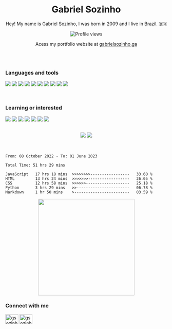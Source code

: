 <div align=center>
<h1>Gabriel Sozinho</h1>

Hey! My name is Gabriel Sozinho, I was born in 2009 and I live in Brazil. 🇧🇷

![Profile views](https://gpvc.arturio.dev/gabrielsozinho)
<br>

Acess my portfolio website at [gabrielsozinho.ga](https://gabrielsozinho.ga)
</div>
<br>
<br>


### Languages and tools
![](https://img.shields.io/badge/-JavaScript-black?style=flat&logo=javascript)
![](https://img.shields.io/badge/-HTML-black?style=flat&logo=html5)
![](https://img.shields.io/badge/-CSS-black?style=flat&logo=css3)
![](https://img.shields.io/badge/-Python-black?style=flat&logo=python)
![](https://img.shields.io/badge/-Git-black?style=flat&logo=git)
![](https://img.shields.io/badge/-GitHub-black?style=flat&logo=github)
![](https://img.shields.io/badge/-Firebase-black?style=flat&logo=firebase)
![](https://img.shields.io/badge/-Figma-black?style=flat&logo=figma)
![](https://img.shields.io/badge/-Markdown-black?style=flat&logo=markdown)
![](https://img.shields.io/badge/-Json-black?style=flat&logo=json)


<br>

### Learning or interested
![](https://img.shields.io/badge/-ReactJs-black?style=flat&logo=react)
![](https://img.shields.io/badge/-NodeJs-black?style=flat&logo=node.js)
![](https://img.shields.io/badge/-MySQL-black?style=flat&logo=mysql)
![](https://img.shields.io/badge/-NextJs-black?style=flat&logo=next.js)
![](https://img.shields.io/badge/-Typescript-black?style=flat&logo=typescript)
![](https://img.shields.io/badge/-Linux-black?style=flat&logo=linux)
![](https://img.shields.io/badge/-SEO-black?style=flat&logo=google)

<br>
<div align="center">
<img src="https://github-readme-stats.vercel.app/api?username=gabrielsozinho&hide_border=true&count_private=true&show_icons=true&theme=tokyonight">
<img src="https://github-readme-streak-stats.herokuapp.com/?user=gabrielsozinho&theme=tokyonight&hide_border=true">
</div>
<br>
<br>


<!--START_SECTION:waka-->

```text
From: 08 October 2022 - To: 01 June 2023

Total Time: 51 hrs 29 mins

JavaScript   17 hrs 18 mins  >>>>>>>>-----------------   33.60 %
HTML         13 hrs 24 mins  >>>>>>>------------------   26.05 %
CSS          12 hrs 58 mins  >>>>>>-------------------   25.18 %
Python       3 hrs 29 mins   >>-----------------------   06.78 %
Markdown     1 hr 50 mins    >------------------------   03.59 %
```

<!--END_SECTION:waka-->


<div align="center">
<a href="https://open.spotify.com/user/8b60sqizebp24h9m47wol5y2n"><img src="https://novatorem.vercel.app/api/spotify?background_color=0d1117&border_color=ffffff" width="300"></a>
</div>

### Connect with me
<p align="left">
<a href="https://twitter.com/gsozinhos" target="blank"><img align="center" src="https://raw.githubusercontent.com/rahuldkjain/github-profile-readme-generator/master/src/images/icons/Social/twitter.svg" alt="gsozinhos" height="30" width="40" /></a>
<a href="https://instagram.com/gsozinhos" target="blank"><img align="center" src="https://raw.githubusercontent.com/rahuldkjain/github-profile-readme-generator/master/src/images/icons/Social/instagram.svg" alt="gsozinhos" height="30" width="40" /></a>
</p>
